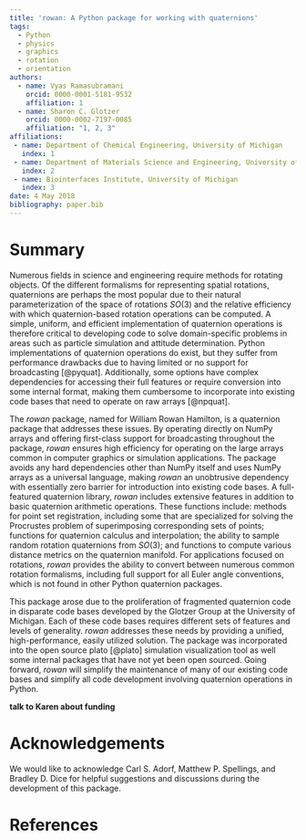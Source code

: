 ```yaml
---
title: 'rowan: A Python package for working with quaternions'
tags:
  - Python
  - physics
  - graphics
  - rotation
  - orientation
authors:
  - name: Vyas Ramasubramani
    orcid: 0000-0001-5181-9532
    affiliation: 1
  - name: Sharon C. Glotzer
    orcid: 0000-0002-7197-0085
    affiliation: "1, 2, 3"
affiliations:
 - name: Department of Chemical Engineering, University of Michigan
   index: 1
 - name: Department of Materials Science and Engineering, University of Michigan
   index: 2
 - name: Biointerfaces Institute, University of Michigan
   index: 3
date: 4 May 2018
bibliography: paper.bib
---
```


# Summary

Numerous fields in science and engineering require methods for rotating
objects. Of the different formalisms for representing spatial rotations,
quaternions are perhaps the most popular due to their natural parameterization
of the space of rotations $SO(3)$ and the relative efficiency with which
quaternion-based rotation operations can be computed. A simple, uniform, and
efficient implementation of quaternion operations is therefore critical to
developing code to solve domain-specific problems in areas such as particle
simulation and attitude determination. Python implementations of quaternion
operations do exist, but they suffer from performance drawbacks due to having
limited or no support for broadcasting [@pyquat].  Additionally, some options
have complex dependencies for accessing their full features or require
conversion into some internal format, making them cumbersome to incorporate
into existing code bases that need to operate on raw arrays [@npquat].

The *rowan* package, named for William Rowan Hamilton, is a quaternion package
that addresses these issues. By operating directly on NumPy arrays and offering
first-class support for broadcasting throughout the package, *rowan* ensures
high efficiency for operating on the large arrays common in computer graphics
or simulation applications. The package avoids any hard dependencies other than
NumPy itself and uses NumPy arrays as a universal language, making *rowan* an
unobtrusive dependency with essentially zero barrier for introduction into
existing code bases. A full-featured quaternion library, *rowan* includes
extensive features in addition to basic quaternion arithmetic operations. These
functions include: methods for point set registration, including some that are
specialized for solving the Procrustes problem of superimposing corresponding
sets of points; functions for quaternion calculus and interpolation; the
ability to sample random rotation quaternions from $SO(3)$; and functions to
compute various distance metrics on the quaternion manifold. For applications
focused on rotations, *rowan* provides the ability to convert between numerous
common rotation formalisms, including full support for all Euler angle
conventions, which is not found in other Python quaternion packages.

This package arose due to the proliferation of fragmented quaternion code in
disparate code bases developed by the Glotzer Group at the University of
Michigan. Each of these code bases requires different sets of features and
levels of generality. *rowan* addresses these needs by providing a unified,
high-performance, easily utilized solution. The package was incorporated into
the open source plato [@plato] simulation visualization tool as well some
internal packages that have not yet been open sourced. Going forward, *rowan*
will simplify the maintenance of many of our existing code bases and simplify
all code development involving quaternion operations in Python.



**talk to Karen about funding**


# Acknowledgements

We would like to acknowledge Carl S. Adorf, Matthew P. Spellings, and Bradley D.
Dice for helpful suggestions and discussions during the development of this
package.

# References

